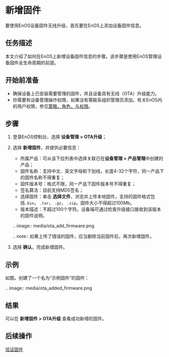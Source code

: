 # 新增固件

要使用EnOS设备固件无线升级，首先要在EnOS上添加设备固件信息。

## 任务描述

本文介绍了如何在EnOS上新增设备固件信息的步骤。该步骤是使用EnOS管理设备固件全生命周期的前提。

## 开始前准备

- 确保设备上已安装需要管理的固件，并且设备具有无线（OTA）升级能力。
- 你需要有设备管理操作权限，如果没有需联系组织管理员添加。有关EnOS内的用户权限，参见[策略，角色，与权限](/docs/iam/zh_CN/2.0.8/access_policy)。

## 步骤

1. 登录EnOS控制台，选择 **设备管理 > OTA升级**；

2. 选择 **新增固件**，并提供必要信息：

   - 所属产品：可从该下拉列表中选择关联已在**设备管理 > 产品管理**中创建的产品；
   - 固件名称：支持中文、英文字母和下划线，长度4-32个字符，同一产品下的固件名称不得重复；
   - 固件版本号：格式不限，同一产品下固件版本号不得重复；
   - 签名算法：目前支持MD5签名；
   - 选择固件：单击 **选择文件**，浏览并上传本地固件，支持的固件格式包括`.bin`， `.tar`， `.gz`， `.zip`。固件大小不得超过100Mb。
   - 版本描述：不超过100个字符。设备端可通过检查升级接口接收到该版本的固件说明。

   .. image:: media/ota_add_firmware.png

   .. note:: 如果上传了错误的固件，应当删除当前固件后，再次新增固件。

3. 选择 **确认**，完成新增固件。

## 示例

如图，创建了一个名为“示例固件”的固件：

.. image:: media/ota_added_firmware.png

## 结果

可以在 **新增固件 > OTA升级** 查看成功新增的固件。

## 后续操作

[验证固件](verifying_firmware)

